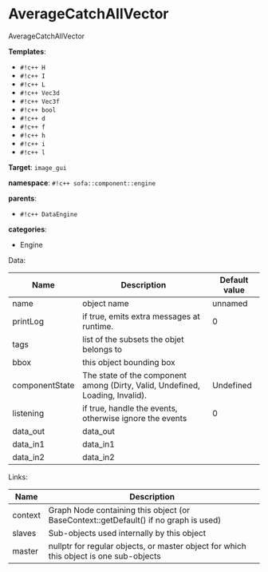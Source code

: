 # AverageCatchAllVector

AverageCatchAllVector


__Templates__:

- `#!c++ H`
- `#!c++ I`
- `#!c++ L`
- `#!c++ Vec3d`
- `#!c++ Vec3f`
- `#!c++ bool`
- `#!c++ d`
- `#!c++ f`
- `#!c++ h`
- `#!c++ i`
- `#!c++ l`

__Target__: `image_gui`

__namespace__: `#!c++ sofa::component::engine`

__parents__: 

- `#!c++ DataEngine`

__categories__: 

- Engine

Data: 

<table>
<thead>
    <tr>
        <th>Name</th>
        <th>Description</th>
        <th>Default value</th>
    </tr>
</thead>
<tbody>
	<tr>
		<td>name</td>
		<td>
object name
</td>
		<td>unnamed</td>
	</tr>
	<tr>
		<td>printLog</td>
		<td>
if true, emits extra messages at runtime.
</td>
		<td>0</td>
	</tr>
	<tr>
		<td>tags</td>
		<td>
list of the subsets the objet belongs to
</td>
		<td></td>
	</tr>
	<tr>
		<td>bbox</td>
		<td>
this object bounding box
</td>
		<td></td>
	</tr>
	<tr>
		<td>componentState</td>
		<td>
The state of the component among (Dirty, Valid, Undefined, Loading, Invalid).
</td>
		<td>Undefined</td>
	</tr>
	<tr>
		<td>listening</td>
		<td>
if true, handle the events, otherwise ignore the events
</td>
		<td>0</td>
	</tr>
	<tr>
		<td>data_out</td>
		<td>
data_out
</td>
		<td></td>
	</tr>
	<tr>
		<td>data_in1</td>
		<td>
data_in1
</td>
		<td></td>
	</tr>
	<tr>
		<td>data_in2</td>
		<td>
data_in2
</td>
		<td></td>
	</tr>

</tbody>
</table>

Links: 

| Name | Description |
| ---- | ----------- |
|context|Graph Node containing this object (or BaseContext::getDefault() if no graph is used)|
|slaves|Sub-objects used internally by this object|
|master|nullptr for regular objects, or master object for which this object is one sub-objects|



